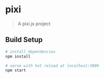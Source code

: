 # pixi

> A pixi.js project

## Build Setup

``` bash
# install dependencies
npm install

# serve with hot reload at localhost:3009
npm start
